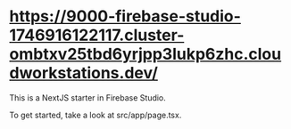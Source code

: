 # https://9000-firebase-studio-1746916122117.cluster-ombtxv25tbd6yrjpp3lukp6zhc.cloudworkstations.dev/

This is a NextJS starter in Firebase Studio.

To get started, take a look at src/app/page.tsx.
